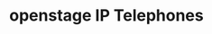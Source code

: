 ---
title: openstage IP Telephones
keywords: 
description: 
url:  /endpoints/openstage-ip-telephones/
linkde: 
prev: /endpoints/auerswald-ip-telephones/
next: /endpoints/generic-ip-endpoints/
weight: 45
toc: true
draft: true
---